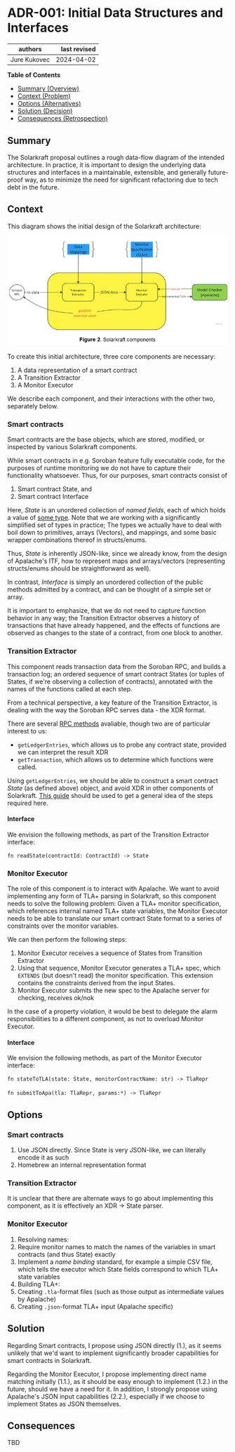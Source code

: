 # ADR-001: Initial Data Structures and Interfaces

| authors                                | last revised    |
| -------------------------------------- | --------------: |
| Jure Kukovec                           | 2024-04-02      |

**Table of Contents**

- [Summary (Overview)](#summary)
- [Context (Problem)](#context)
- [Options (Alternatives)](#options)
- [Solution (Decision)](#solution)
- [Consequences (Retrospection)](#consequences)

## Summary

<!-- Statement to summarize, following the following formula: -->

The Solarkraft proposal outlines a rough data-flow diagram of the intended architecture. 
In practice, it is important to design the underlying data structures and interfaces
in a maintainable, extensible, and generally future-proof way, as to minimize the need for significant refactoring due to tech debt in the future.

## Context

This diagram shows the initial design of the Solarkraft architecture: 

![diagram](./Solarkraft_components.png) 

To create this initial architecture, three core components are necessary:

1. A data representation of a smart contract
2. A Transition Extractor
3. A Monitor Executor

We describe each component, and their interactions with the other two, separately below.
	
### Smart contracts
Smart contracts are the base objects, which are stored, modified, or inspected by various Solarkraft components.

While smart contracts in e.g. Soroban feature fully executable code, for the purposes of runtime monitoring we do not have to capture their functionality whatsoever. 
Thus, for our purposes, smart contracts consist of 

1. Smart contract State, and
2. Smart contract Interface

Here, _State_ is an unordered collection of _named fields_, each of which holds a value of [some type][types]. Note that we are working with a significantly simplified set of types in practice;
The types we actually have to deal with boil down to primitives, arrays (Vectors), and mappings, and some basic wrapper combinations thereof in structs/enums.

Thus, _State_ is inherently JSON-like, since we already know, from the design of Apalache's ITF, how to represent maps and arrays/vectors (representing structs/enums should be straightforward as well). 

In contrast, _Interface_ is simply an unordered collection of the public methods admitted by a contract, and can be thought of a simple set or array.

It is important to emphasize, that we do not need to capture function behavior in any way; the Transition Extractor observes a history of transactions that have already happened, and the effects of functions are observed as changes to the state of a contract, from one block to another.

### Transition Extractor

This component reads transaction data from the Soroban RPC, and builds a transaction log; an ordered sequence of smart contract States (or tuples of States, if we're observing a collection of contracts), annotated with the names of the functions called at each step.

From a technical perspective, a key feature of the Transition Extractor, is dealing with the way the Soroban RPC serves data - the XDR format.

There are several [RPC methods][RPC] avaliable, though two are of particular interest to us:

- `getLedgerEntries`, which allows us to probe any contract state, provided we can interpret the result XDR
- `getTransaction`, which allows us to determine which functions were called. 
	
Using `getLedgerEntries`, we should be able to construct a smart contract _State_ (as defined above) object, and avoid XDR in other components of Solarkraft. [This guide][RPCguide] should be used to get a general idea of the steps required here.

#### Interface
We envision the following methods, as part of the Transition Extractor interface:

```
fn readState(contractId: ContractId) -> State
```

### Monitor Executor

The role of this component is to interact with Apalache. 
We want to avoid implementing any form of TLA+ parsing in Solarkraft, so this component needs to solve the following problem:
Given a TLA+ monitor specification, which references internal named TLA+ state variables, the Monitor Executor needs to be able to translate our smart contract State format to a series of constraints over the monitor variables.

We can then perform the following steps:

1. Monitor Executor receives a sequence of States from Transition Extractor
2. Using that sequence, Monitor Executor generates a TLA+ spec, which `EXTENDS` (but doesn't read) the monitor specification. This extension contains the constraints derived from the input States.
3. Monitor Executor submits the new spec to the Apalache server for checking, receives ok/nok

In the case of a property violation, it would be best to delegate the alarm responsibilities to a different component, as not to overload Monitor Executor.

#### Interface
We envision the following methods, as part of the Monitor Executor interface:

```
fn stateToTLA(state: State, monitorContractName: str) -> TlaRepr

fn submitToApa(tla: TlaRepr, params:*) -> TlaRepr
```
	
## Options

<!-- Communicate the options considered.
     This records evidence of our circumspection and documents the various alternatives
     considered but not adopted.
-->

### Smart contracts
1. Use JSON directly. Since State is very JSON-like, we can literally encode it as such
2. Homebrew an internal representation format

### Transition Extractor
It is unclear that there are alternate ways to go about implementing this component, as it is effectively an XDR -> State parser.

### Monitor Executor
1. Resolving names:
  1. Require monitor names to match the names of the variables in smart contracts (and thus State) exactly
  2. Implement a _name binding_ standard, for example a simple CSV file, which tells the executor which State fields correspond to which TLA+ state variables
2. Building TLA+:
  1. Creating `.tla`-format files (such as those output as intermediate values by Apalache)
  2. Creating `.json`-format TLA+ input (Apalache specific)

## Solution
Regarding Smart contracts, I propose using JSON directly (1.), as it seems unlikely that we'd want to implement significantly broader capabilities for smart contracts in Solarkraft.

Regarding the Monitor Executor, I propose implementing direct name matching initially (1.1.), as it should be easy enough to implement (1.2.) in the future, should we have a need for it.
In addition, I strongly propose using Apalache's JSON input capabilities (2.2.), especially if we choose to implement States as JSON themselves.

## Consequences

<!-- Records the results of the decision over the long term.
     Did it work, not work, was changed, upgraded, etc.
-->

TBD

 
[types]: https://developers.stellar.org/docs/learn/smart-contract-internals/types/custom-types
[RPC]: https://developers.stellar.org/network/soroban-rpc/methods
[RPCguide]: https://developers.stellar.org/docs/smart-contracts/guides/rpc
[gLE]: https://developers.stellar.org/docs/smart-contracts/guides/rpc/retrieve-contract-code-python